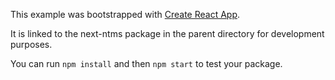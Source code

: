 This example was bootstrapped with [Create React App](https://github.com/facebook/create-react-app).

It is linked to the next-ntms package in the parent directory for development purposes.

You can run `npm install` and then `npm start` to test your package.
